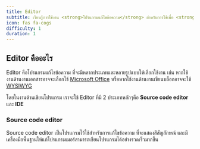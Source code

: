 ```yaml
---
title: Editor
subtitle: เรียนรู้การใช้งาน <strong>โปรแกรมแก้ไขข้อความ</strong> สำหรับการใช้เพื่อ <strong>การเขียนโปรแกรม</strong>
icon: fas fa-cogs
difficulty: 1
duration: 1
---
```


## Editor คืออะไร

Editor คือโปรแกรมแก้ไขข้อความ ที่จะมีหลากประเภทและหลายรูปแบบให้เลือกใช้งาน เช่น หากใช้งานด้านงานเอกสารอาจจะเลือกใช้ [Microsoft Office](https://www.office.com/) หรือหากใช้งานด้านงานเขียนบล็อกอาจจะใช้ [WYSIWYG](https://th.wikipedia.org/wiki/%E0%B8%A7%E0%B8%B4%E0%B8%8B%E0%B8%8B%E0%B8%B5%E0%B8%A7%E0%B8%B4%E0%B8%81)

โดยในงานด้านเขียนโปรแกรม เราจะใช้ Editor ที่มี 2 ประเภทหลักๆคือ **Source code editor** และ **IDE**

### Source code editor

Source code editor เป็นโปรแกรมไว้ใช้สำหรับการแก้ไขข้อความ ที่จะแสดงสีสัญลักษณ์ และมีเครื่องมือพื้นฐานให้แก่โปรแกรมเมอร์สามารถเขียนโปรแกรมได้อย่างรวดเร็วมากขึ้น
